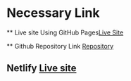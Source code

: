 # Necessary Link

** Live site Using GitHub Pages[Live Site](https://frsiam.github.io/footer-page-with-bootstrap/)

** Github Repository Link [Repository](https://github.com/frsiam/footer-page-with-bootstrap)

## Netlify [Live site](https://footer-page-with-bootstrap.netlify.app/)
